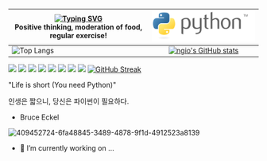 |  [![Typing SVG](https://readme-typing-svg.demolab.com?font=Fira+Code&weight=600&pause=1000&color=78F713&width=435&lines=%EA%B8%8D%EC%A0%95%EC%A0%81%EC%9D%B8+%EC%82%AC%EA%B3%A0+%EC%9D%8C%EC%8B%9D%EC%9D%98+%EC%A0%88%EC%A0%9C+%EA%B7%9C%EC%B9%99%EC%A0%81%EC%9D%B8+%EC%9A%B4%EB%8F%99)](https://git.io/typing-svg)  <br> Positive thinking, moderation of food, regular exercise!| <img src="./img/python-logo-generic.svg"  width="300px" > |
|---|:---:|
| ![Top Langs](https://github-readme-stats.vercel.app/api/top-langs/?username=ngio&layout=compact)  |[![ngio's GitHub stats](https://github-readme-stats.vercel.app/api?username=ngio&show_icons=true&theme=radical)](https://github.com/anuraghazra/github-readme-stats)|


<img src="https://img.shields.io/badge/python-3776AB?style=flat-square&logo=python&logoColor=black"/> <img src="https://img.shields.io/badge/jquery-0769AD?style=flat-square&logo=jquery&logoColor=black"/> <img src="https://img.shields.io/badge/html5-E34F26?style=flat-square&logo=html5&logoColor=black"/> <img src="https://img.shields.io/badge/microsoftsqlserver-CC2927?style=flat-square&logo=microsoftsqlserver&logoColor=black"/> <img src="https://img.shields.io/badge/nodedotjs-339933?style=flat-square&logo=nodedotjs&logoColor=black"/> <img src="https://img.shields.io/badge/anaconda-44A833?style=flat-square&logo=anaconda&logoColor=black"/> <img src="https://img.shields.io/badge/qt-41CD52?style=flat-square&logo=qt&logoColor=black"/> <img src="https://img.shields.io/badge/frontendmentor-3F54A3?style=flat-square&logo=frontendmentor&logoColor=black"/>
[![GitHub Streak](https://streak-stats.demolab.com?user=ngio&theme=dark&locale=ko&mode=weekly)](https://git.io/streak-stats) 


 "Life is short (You need Python)"
 
인생은 짧으니, 당신은 파이썬이 필요하다.

- Bruce Eckel


![409452724-6fa48845-3489-4878-9f1d-4912523a8139](https://github.com/user-attachments/assets/abe9286c-4d30-40f9-a4e5-eaf20c1ec39e)


- 🔭 I’m currently working on ...

<!--
https://simpleicons.org/?q=qt 
https://shields.io/badges
-->

<!--
<img src="https://img.shields.io/badge/python-3776AB?style=flat-square&logo=python&logoColor=black"/> <img src="https://img.shields.io/badge/jquery-0769AD?style=flat-square&logo=jquery&logoColor=black"/> <img src="https://img.shields.io/badge/html5-E34F26?style=flat-square&logo=html5&logoColor=black"/>
<img src="https://img.shields.io/badge/microsoftsqlserver-CC2927?style=flat-square&logo=microsoftsqlserver&logoColor=black"/>
<img src="https://img.shields.io/badge/nodedotjs-339933?style=flat-square&logo=nodedotjs&logoColor=black"/>
<img src="https://img.shields.io/badge/anaconda-44A833?style=flat-square&logo=anaconda&logoColor=black"/>
<img src="https://img.shields.io/badge/qt-41CD52?style=flat-square&logo=qt&logoColor=black"/>
<img src="https://img.shields.io/badge/frontendmentor-3F54A3?style=flat-square&logo=frontendmentor&logoColor=black"/>
-->

<!--
 <table>
    <tr> 
        <th>2</th>
        <th>3</th>
    </tr>
    <tr>
        <td>4</td>
        <td>50</td>
    </tr>
</table>

-->

<!--
**ngio/ngio** is a ✨ _special_ ✨ repository because its `README.md` (this file) appears on your GitHub profile.

Here are some ideas to get you started:

- 🔭 I’m currently working on ...
- 🌱 I’m currently learning ...
- 👯 I’m looking to collaborate on ...
- 🤔 I’m looking for help with ...
- 💬 Ask me about ...
- 📫 How to reach me: ...
- 😄 Pronouns: ...
- ⚡ Fun fact: ...

-->
